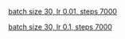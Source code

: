 [batch size 30, lr 0.01, steps 7000](https://tensorboard.dev/experiment/PrXBtgkxTyGiPMiQ3ki8Hw/#scalars)


[batch size 30, lr 0.1, steps 7000](https://tensorboard.dev/experiment/lEaGkhmpQyKmyKqbrp0TkQ/#scalars)
